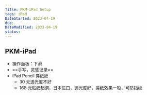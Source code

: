 ```yaml
---
Title: PKM-iPad Setup
tags: iPad
DateStarted: 2023-04-19
due:
DateModified: 2023-04-19
status:
---
```


## PKM-iPad

- 操作面板：下滑
- ==手写，灵感记录==
- iPad Pencil 类纸膜
  - 30 元透光度不好
  - 168 元贴膜起泡，日本进口，透光度好，类纸效果一般，可防指纹
